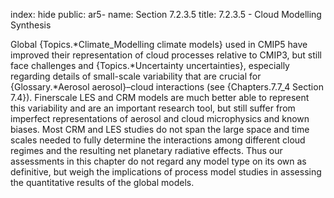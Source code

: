 index: hide
public: ar5-
name: Section 7.2.3.5
title: 7.2.3.5 - Cloud Modelling Synthesis

Global {Topics.*Climate_Modelling climate models} used in CMIP5 have improved their representation of cloud processes relative to CMIP3, but still face challenges and {Topics.*Uncertainty uncertainties}, especially regarding details of small-scale variability that are crucial for {Glossary.*Aerosol aerosol}–cloud interactions (see {Chapters.7.7_4 Section 7.4}). Finerscale LES and CRM models are much better able to represent this variability and are an important research tool, but still suffer from imperfect representations of aerosol and cloud microphysics and known biases. Most CRM and LES studies do not span the large space and time scales needed to fully determine the interactions among different cloud regimes and the resulting net planetary radiative effects. Thus our assessments in this chapter do not regard any model type on its own as definitive, but weigh the implications of process model studies in assessing the quantitative results of the global models.
